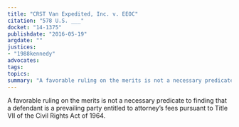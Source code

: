 ```yaml
---
title: "CRST Van Expedited, Inc. v. EEOC"
citation: "578 U.S. ___"
docket: "14-1375"
publishdate: "2016-05-19"
argdate: ""
justices:
- "1988kennedy"
advocates:
tags:
topics:
summary: "A favorable ruling on the merits is not a necessary predicate to finding that a defendant is a prevailing party entitled to attorney’s fees pursuant to Title VII of the Civil Rights Act of 1964."
---
```

A favorable ruling on the merits is not a necessary predicate to finding that a defendant is a prevailing party entitled to attorney’s fees pursuant to Title VII of the Civil Rights Act of 1964.

